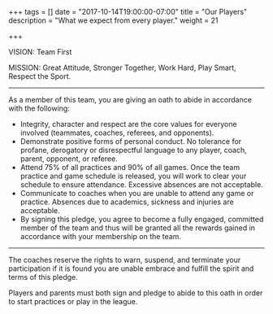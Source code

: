 +++
tags = []
date = "2017-10-14T19:00:00-07:00"
title = "Our Players"
description = "What we expect from every player."
weight = 21

+++


VISION:
Team First

MISSION:
Great Attitude,
Stronger Together,
Work Hard, Play Smart,
Respect the Sport.

----

As a member of this team, you are giving an oath
to abide in accordance with the following:

* Integrity, character and respect are the core values
  for everyone involved (teammates, coaches, referees, and opponents).
* Demonstrate positive forms of personal conduct.
  No tolerance for profane, derogatory or disrespectful language
  to any player, coach, parent, opponent, or referee.
* Attend 75% of all practices and 90% of all games.
  Once the team practice and game schedule is released,
  you will work to clear your schedule to ensure attendance.
  Excessive absences are not acceptable.
* Communicate to coaches when you are unable to attend any game or practice.
  Absences due to academics, sickness and injuries are acceptable.
* By signing this pledge, you agree to become
  a fully engaged, committed member of the team
  and thus will be granted all the rewards
  gained in accordance with your membership on the team.

----

The coaches reserve the rights
to warn, suspend, and terminate your participation
if it is found you are unable embrace and fulfill
the spirit and terms of this pledge.

Players and parents must both sign and pledge to abide to this oath
in order to start practices or play in the league.
